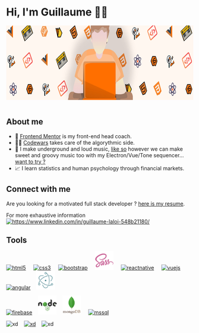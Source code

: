 <h1>Hi, I'm Guillaume 🙋‍♂️</h1>

<img align="left" alt="Working man with developments tools and languages, music and stocks icons" width="1920px" height="200px" src="./assets/Front_panel_github.jpg" />

&nbsp;&nbsp;&nbsp;&nbsp;&nbsp;&nbsp;&nbsp;&nbsp;&nbsp;&nbsp;&nbsp;&nbsp;&nbsp;&nbsp;&nbsp;&nbsp;&nbsp;&nbsp;&nbsp;&nbsp;&nbsp;&nbsp;&nbsp;&nbsp;

 <h2>About me</h2>

-   💪 [Frontend Mentor](https://www.frontendmentor.io/profile/dtczelo) is my front-end head coach.
-   👨‍💻 [Codewars](https://www.codewars.com/users/dtczelo) takes care of the algorythmic side.
-   🎹 I make underground and loud music, [like so](https://www.youtube.com/user/DtCsound6temOfficiel)
    however we can make sweet and groovy music too with my Electron/Vue/Tone sequencer... [want to try ?](https://github.com/dtczelo/Drum-Sequencer-built-with-Tone.js-Vue.js-and-Vuex)
-   📈 I learn statistics and human psychology through financial markets.

<h2>Connect with me</h2>

Are you looking for a motivated full stack developer ? [here is my resume](https://drive.google.com/file/d/1d4BRxAOFlx7n2063r0D_ggCkoUuuzuR-/view?usp=sharing).

For more exhaustive information &nbsp;&nbsp;&nbsp;<a href="https://linkedin.com/in/https://www.linkedin.com/in/guillaume-laloi-548b21180/" target="blank"><img src="https://raw.githubusercontent.com/rahuldkjain/github-profile-readme-generator/master/src/images/icons/Social/linked-in-alt.svg" alt="https://www.linkedin.com/in/guillaume-laloi-548b21180/" height="30" width="40" /></a>

<h2>Tools</h2>
<p align="left">
 <a href="https://www.w3.org/html/" target="_blank"><img src="https://cdn.worldvectorlogo.com/logos/html-1.svg" alt="html5" width="50" height="50"/></a>   &nbsp;&nbsp;&nbsp;
 <a href="https://www.w3schools.com/css/" target="_blank"><img src="https://cdn.worldvectorlogo.com/logos/css-3.svg" alt="css3" width="50" height="50"/></a>   &nbsp;&nbsp;&nbsp;
  <a href="https://getbootstrap.com" target="_blank"><img src="https://cdn.worldvectorlogo.com/logos/bootstrap-4.svg" alt="bootstrap" width="50" height="50"/></a>  &nbsp;&nbsp;&nbsp; <a href="https://sass-lang.com" target="_blank"><img src="https://raw.githubusercontent.com/devicons/devicon/master/icons/sass/sass-original.svg" alt="sass" width="50" height="50"/></a>   &nbsp;&nbsp;&nbsp;
 <a href="https://reactnative.dev/" target="_blank"><img src="https://reactnative.dev/img/header_logo.svg" alt="reactnative" width="50" height="50"/></a>   &nbsp;&nbsp;&nbsp;
 <a href="https://vuejs.org/" target="_blank"><img src="https://cdn.worldvectorlogo.com/logos/vue-9.svg" alt="vuejs" width="50" height="50"/></a>&nbsp;&nbsp;&nbsp;
 <a href="https://angular.io/" target="_blank"><img src="https://cdn.worldvectorlogo.com/logos/angular-icon-1.svg" alt="angular" width="50" height="50"/></a>&nbsp;&nbsp;&nbsp;
  <a href="https://www.electronjs.org" target="_blank"><img src="https://raw.githubusercontent.com/devicons/devicon/master/icons/electron/electron-original.svg" alt="electron" width="50" height="50"/></a> &nbsp;&nbsp;&nbsp;
 </p>

  <p align="left">
   <a href="https://firebase.google.com/?hl=FR" target="_blank"><img src="https://cdn.worldvectorlogo.com/logos/firebase-1.svg" alt="firebase" width="50" height="50"/></a>&nbsp;&nbsp;&nbsp;
 <a href="https://nodejs.org" target="_blank"><img src="https://raw.githubusercontent.com/devicons/devicon/master/icons/nodejs/nodejs-original-wordmark.svg" alt="nodejs" width="50" height="50"/></a>&nbsp;&nbsp;&nbsp;
 <a href="https://www.mongodb.com/" target="_blank"><img src="https://raw.githubusercontent.com/devicons/devicon/master/icons/mongodb/mongodb-original-wordmark.svg" alt="mongodb" width="50" height="50"/></a> &nbsp;&nbsp;&nbsp;
 <a href="https://www.microsoft.com/en-us/sql-server" target="_blank"><img src="https://cdn.worldvectorlogo.com/logos/mysql-6.svg" alt="mssql" width="50" height="50"/></a>&nbsp;&nbsp;&nbsp;
 </p>

 <p align="left">
 <a alt="Visual Studio Code" width="26px" src="https://raw.githubusercontent.com/github/explore/80688e429a7d4ef2fca1e82350fe8e3517d3494d/topics/visual-studio-code/visual-studio-code.png"><img src="https://cdn.worldvectorlogo.com/logos/visual-studio-code-1.svg" alt="xd" width="50" height="50"/></a>&nbsp;&nbsp;&nbsp;
  <a href="https://www.adobe.com/products/xd.html" target="_blank"><img src="https://cdn.worldvectorlogo.com/logos/adobe-xd.svg" alt="xd" width="50" height="50"/></a>&nbsp;&nbsp;&nbsp;
 <a alt="GitHub" width="26px" src="https://raw.githubusercontent.com/github/explore/78df643247d429f6cc873026c0622819ad797942/topics/github/github.png" ><img src="https://cdn.worldvectorlogo.com/logos/github-icon-1.svg" alt="xd" width="50" height="50"/></a>&nbsp;&nbsp;&nbsp;
 </p>
